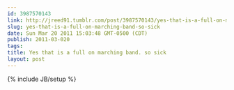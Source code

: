 ```yaml
---
id: 3987570143
link: http://jreed91.tumblr.com/post/3987570143/yes-that-is-a-full-on-marching-band-so-sick
slug: yes-that-is-a-full-on-marching-band-so-sick
date: Sun Mar 20 2011 15:03:48 GMT-0500 (CDT)
publish: 2011-03-020
tags: 
title: Yes that is a full on marching band. so sick
layout: post
---
```

{% include JB/setup %}



